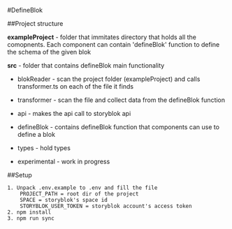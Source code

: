 #DefineBlok

##Project structure

**exampleProject** - folder that immitates directory that holds all the comopnents. Each component can contain 'defineBlok' function to define the schema of the given blok

**src** - folder that contains defineBlok main functionality

 - blokReader - scan the project folder (exampleProject) and calls transformer.ts on each of the file it finds
 - transformer - scan the file and collect data from the defineBlok function
 - api - makes the api call to storyblok api
 - defineBlok - contains defineBlok function that components can use to define a blok
 - types - hold types

 - experimental - work in progress

##Setup

    1. Unpack .env.example to .env and fill the file
        PROJECT_PATH = root dir of the project 
        SPACE = storyblok's space id
        STORYBLOK_USER_TOKEN = storyblok account's access token
    2. npm install
    3. npm run sync